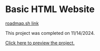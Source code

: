 # Basic HTML Website

[roadmap.sh link](https://roadmap.sh/projects/basic-html-website)

This project was completed on 11/14/2024.

[Click here to preview the project.](https://htmlpreview.github.io/?https://github.com/codyb34/roadmap.sh-projects/blob/main/Frontend%20Projects/Basic%20HTML%20Website/index.html)

